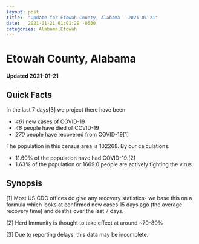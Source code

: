 ```yaml
---
layout: post
title:  "Update for Etowah County, Alabama - 2021-01-21"
date:   2021-01-21 01:01:29 -0600
categories: Alabama,Etowah
---
```


# Etowah County, Alabama
#### Updated 2021-01-21

## Quick Facts

In the last 7 days[3] we project there have been
- *461* new cases of COVID-19
- *48* people have died of COVID-19
- *270* people have recovered from COVID-19[1]

The population in this census area is 102268. By our calculations:
- 11.60% of the population have had COVID-19.[2]
- 1.63% of the population or 1669.0 people are actively fighting the virus.

## Synopsis




[1] Most US CDC offices do give any recovery statistics- we base this on a formula which looks at confirmed new cases
15 days ago (the average recovery time) and deaths over the last 7 days.

[2] Herd Immunity is thought to take effect at around ~70-80%

[3] Due to reporting delays, this data may be incomplete.
 
    